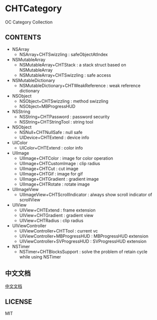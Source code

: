 # CHTCategory
OC Category Collection

## CONTENTS
<ul>
	<li>NSArray
		<ul>
			<li>NSArray+CHTSwizzling : safeObjectAtIndex </li>
		</ul>
	</li>
	<li>NSMutableArray
		<ul>
			<li>NSMutableArray+CHTStack : a stack struct based on NSMutableArray </li>
			<li>NSMutableArray+CHTSwizzling : safe access </li>
		</ul>
	</li>
	<li>NSMutableDictionary
		<ul>
			<li>NSMutableDictionary+CHTWeakReference : weak reference dictionary </li>
		</ul>
	</li>
	<li>NSObject
		<ul>
			<li>NSObject+CHTSwizzling : method swizzling </li>
			<li>NSObject+MBProgressHUD
			</li>
		</ul>
	</li>
	<li>NSString
		<ul>
			<li>NSString+CHTPassword : password security </li>
			<li>NSString+CHTStringTool : string tool </li>
		</ul>
	</li>
	<li>NSObject
		<ul>
			<li>NSNull+CHTNullSafe : null safe </li>
			<li>UIDevice+CHTExtend : device info </li>
		</ul>
	</li>
	<li>UIColor
		<ul>
			<li>UIColor+CHTExtend : color info </li>
		</ul>
	</li>
	<li>UIImage
		<ul>
			<li>UIImage+CHTColor : image for color operation </li>
			<li>UIImage+CHTCustomImage : clip radius </li>
			<li>UIImage+CHTCut : cut image </li>
			<li>UIImage+CHTGif : image for gif </li>
			<li>UIImage+CHTGradient : gradient image </li>
			<li>UIImage+CHTRotate : rotate image </li>
		</ul>
	</li>
	<li>UIImageView
		<ul>
			<li>UIImageView+CHTScrollIndicator : always show scroll indicator  of scrollView</li>
		</ul>
	</li>
	<li>UIView
		<ul>
			<li>UIView+CHTExtend : frame extension</li>
			<li>UIView+CHTGradient : gradient view</li>
			<li>UIView+CHTRadius : clip radius</li>
		</ul>
	</li>
	<li>UIViewController
		<ul>
			<li>UIViewController+CHTTool : current vc</li>
			<li>UIViewController+MBProgressHUD : MBProgressHUD extension</li>
			<li>UIViewController+SVProgressHUD : SVProgressHUD extension</li>
		</ul>
	</li>
	<li>NSTimer
		<ul>
			<li>NSTimer+CHTBlocksSupport : solve the problem of retain cycle while using NSTimer</li>
		</ul>
	</li>
</ul>

## 中文文档

[中文文档](	./中文说明.md)

## LICENSE
MIT